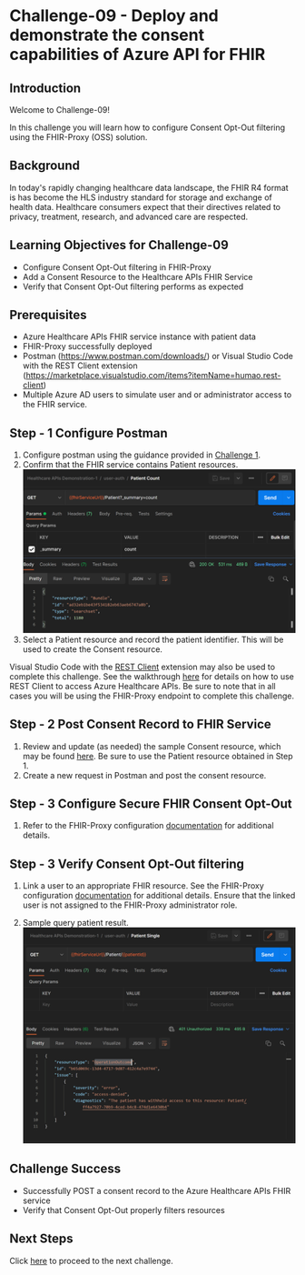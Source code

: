 # Challenge-09 - Deploy and demonstrate the consent capabilities of Azure API for FHIR

## Introduction

Welcome to Challenge-09!

In this challenge you will learn how to configure Consent Opt-Out filtering using the FHIR-Proxy (OSS) solution.

## Background

In today's rapidly changing healthcare data landscape, the FHIR R4 format is has become the HLS industry standard for storage and exchange of health data. Healthcare consumers expect that their directives related to privacy, treatment, research, and advanced care are respected.

## Learning Objectives for Challenge-09

+ Configure Consent Opt-Out filtering in FHIR-Proxy
+ Add a Consent Resource to the Healthcare APIs FHIR Service
+ Verify that Consent Opt-Out filtering performs as expected

## Prerequisites

+ Azure Healthcare APIs FHIR service instance with patient data
+ FHIR-Proxy successfully deployed
+ Postman (https://www.postman.com/downloads/) or Visual Studio Code with the REST Client extension (https://marketplace.visualstudio.com/items?itemName=humao.rest-client)
+ Multiple Azure AD users to simulate user and or administrator access to the FHIR service. 

## Step - 1 Configure Postman

1. Configure postman using the guidance provided in [Challenge 1](../Challenge-01/Readme.md).
2. Confirm that the FHIR service contains Patient resources.
![Patient Resources](./images/patient-count-postman.png)
3. Select a Patient resource and record the patient identifier. This will be used to create the Consent resource.

Visual Studio Code with the [REST Client](https://marketplace.visualstudio.com/items?itemName=humao.rest-client) extension may also be used to complete this challenge. See the walkthrough [here](https://docs.microsoft.com/en-us/azure/healthcare-apis/using-rest-client) for details on how to use REST Client to access Azure Healthcare APIs. Be sure to note that in all cases you will be using the FHIR-Proxy endpoint to complete this challenge.

## Step - 2 Post Consent Record to FHIR Service

1. Review and update (as needed) the sample Consent resource, which may be found [here](./sample-data/consent-resource.json). Be sure to use the Patient resource obtained in Step 1.
2. Create a new request in Postman and post the consent resource.

## Step - 3 Configure Secure FHIR Consent Opt-Out

1. Refer to the FHIR-Proxy configuration [documentation](https://github.com/microsoft/fhir-proxy/blob/main/docs/configuration.md) for additional details.

## Step - 3 Verify Consent Opt-Out filtering

1. Link a user to an appropriate FHIR resource. See the FHIR-Proxy configuration [documentation](https://github.com/microsoft/fhir-proxy/blob/main/docs/configuration.md) for additional details. Ensure that the linked user is not assigned to the FHIR-Proxy administrator role.

2. Sample query patient result.![Query patient](./images/ConsentOptOut-Withheld-2.png) 


## Challenge Success

+ Successfully POST a consent record to the Azure Healthcare APIs FHIR service
+ Verify that Consent Opt-Out properly filters resources

## Next Steps

Click [here](../Challenge-10/ReadMe.md) to proceed to the next challenge.
